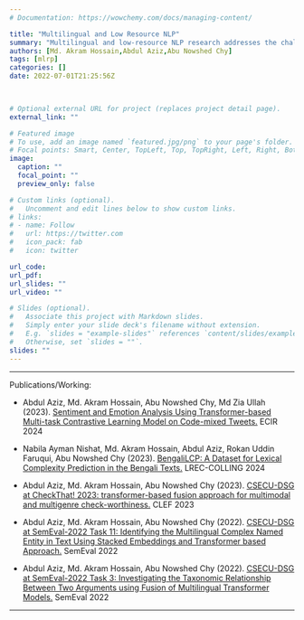 ```yaml
---
# Documentation: https://wowchemy.com/docs/managing-content/

title: "Multilingual and Low Resource NLP"
summary: "Multilingual and low-resource NLP research addresses the challenges of working with languages that have limited linguistic resources, expanding the reach of natural language processing technologies to diverse linguistic contexts."
authors: [Md. Akram Hossain,Abdul Aziz,Abu Nowshed Chy]
tags: [mlrp]
categories: []
date: 2022-07-01T21:25:56Z


 
# Optional external URL for project (replaces project detail page).
external_link: ""

# Featured image
# To use, add an image named `featured.jpg/png` to your page's folder.
# Focal points: Smart, Center, TopLeft, Top, TopRight, Left, Right, BottomLeft, Bottom, BottomRight.
image:
  caption: ""
  focal_point: ""
  preview_only: false

# Custom links (optional).
#   Uncomment and edit lines below to show custom links.
# links:
# - name: Follow
#   url: https://twitter.com
#   icon_pack: fab
#   icon: twitter

url_code: 
url_pdf: 
url_slides: ""
url_video: ""

# Slides (optional).
#   Associate this project with Markdown slides.
#   Simply enter your slide deck's filename without extension.
#   E.g. `slides = "example-slides"` references `content/slides/example-slides.md`.
#   Otherwise, set `slides = ""`.
slides: ""
---
```

---
Publications/Working:

  - Abdul Aziz, Md. Akram Hossain, Abu Nowshed Chy, Md Zia Ullah (2023). [Sentiment and Emotion Analysis Using Transformer-based Multi-task Contrastive Learning Model on Code-mixed Tweets.](http://csecu-dsg.github.io/publication/) ECIR 2024

  -  Nabila Ayman Nishat, Md. Akram Hossain, Abdul Aziz, Rokan Uddin Faruqui, Abu Nowshed Chy (2023). [BengaliLCP: A Dataset for Lexical Complexity Prediction in the Bengali Texts.](http://csecu-dsg.github.io/publication/) LREC-COLLING 2024

  - Abdul Aziz, Md. Akram Hossain, Abu Nowshed Chy (2023). [CSECU-DSG at CheckThat! 2023: transformer-based fusion approach for multimodal and multigenre check-worthiness.](http://csecu-dsg.github.io/publication/) CLEF 2023
    
  - Abdul Aziz, Md. Akram Hossain, Abu Nowshed Chy (2022). [CSECU-DSG at SemEval-2022 Task 11: Identifying the Multilingual Complex Named Entity in Text Using Stacked Embeddings and Transformer based Approach.](http://csecu-dsg.github.io/publication/) SemEval 2022

  - Abdul Aziz, Md. Akram Hossain, Abu Nowshed Chy (2022). [CSECU-DSG at SemEval-2022 Task 3: Investigating the Taxonomic Relationship Between Two Arguments using Fusion of Multilingual Transformer Models.](http://csecu-dsg.github.io/publication/) SemEval 2022





---
